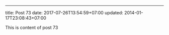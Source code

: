 ---
title: Post 73
date: 2017-07-26T13:54:59+07:00
updated: 2014-01-17T23:08:43+07:00

This is content of post 73
